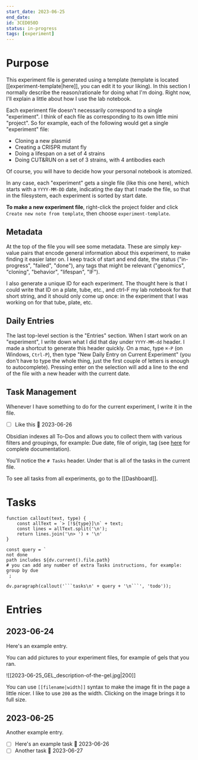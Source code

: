 ```yaml
---
start_date: 2023-06-25
end_date:
id: 3CED050D
status: in-progress
tags: [experiment]
---
```


# Purpose

This experiment file is generated using a template (template is located [[experiment-template|here]], you can edit it to your liking). In this section I normally describe the reason/rationale for doing what I'm doing. Right now, I'll explain a little about how I use the lab notebook.

Each experiment file doesn't necessarily correspond to a single "experiment". I think of each file as corresponding to its own little mini "project". So for example, each of the following would get a single "experiment" file:

- Cloning a new plasmid
- Creating a CRISPR mutant fly
- Doing a lifespan on a set of 4 strains
- Doing CUT&RUN on a set of 3 strains, with 4 antibodies each

Of course, you will have to decide how your personal notebook is atomized.

In any case, each "experiment" gets a single file (like this one here), which starts with a `YYYY-MM-DD` date, indicating the day that I made the file, so that in the filesystem, each experiment is sorted by start date.

**To make a new experiment file**, right-click the project folder and click `Create new note from template`, then choose `experiment-template`.

## Metadata

At the top of the file you will see some metadata. These are simply key-value pairs that encode general information about this experiment, to make finding it easier later on. I keep track of start and end date, the status ("in-progress", "failed", "done"), any tags that might be relevant ("genomics", "cloning", "behavior", "lifespan", "IF"). 

I also generate a unique ID for each experiment. The thought here is that I could write that ID on a plate, tube, etc., and ctrl-F my lab notebook for that short string, and it should only come up once: in the experiment that I was working on for that tube, plate, etc.

## Daily Entries

The last top-level section is the "Entries" section. When I start work on an "experiment", I write down what I did that day under  `YYYY-MM-dd` header. I made a shortcut to generate this header quickly. On a mac, type `⌘-P` (on Windows, `Ctrl-P`), then type "New Daily Entry on Current Experiment" (you don't have to type the whole thing, just the first couple of letters is enough to autocomplete). Pressing enter on the selection will add a line to the end of the file with a new header with the current date.

## Task Management

Whenever I have something to do for the current experiment, I write it in the file.

- [ ] Like this 📅 2023-06-26 

Obsidian indexes all To-Dos and allows you to collect them with various filters and groupings, for example: Due date, file of origin, tag (see [here](https://publish.obsidian.md/tasks/Introduction) for complete documentation).

You'll notice the `# Tasks` header. Under that is all of the tasks in the current file.

To see all tasks from all experiments, go to the [[Dashboard]].

# Tasks

```dataviewjs
function callout(text, type) {
    const allText = `> [!${type}]\n` + text;
    const lines = allText.split('\n');
    return lines.join('\n> ') + '\n'
}

const query = `
not done
path includes ${dv.current().file.path}
# you can add any number of extra Tasks instructions, for example:
group by due
`;

dv.paragraph(callout('```tasks\n' + query + '\n```', 'todo'));
```

# Entries

## 2023-06-24

Here's an example entry.

You can add pictures to your experiment files, for example of gels that you ran.

![[2023-06-25_GEL_description-of-the-gel.jpg|200]]

You can use `[[filename|width]]` syntax to make the image fit in the page a little nicer. I like to use `200` as the width. Clicking on the image brings it to full size.

## 2023-06-25

Another example entry.

- [ ] Here's an example task  📅 2023-06-26 
- [ ] Another task 📅 2023-06-27 